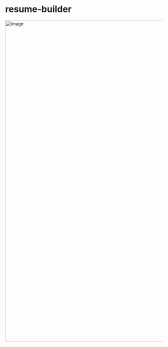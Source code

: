# resume-builder
<img width="1277" height="1027" alt="image" src="https://github.com/user-attachments/assets/941ec8f7-45ad-4518-8c49-8c963562dbf6" />
